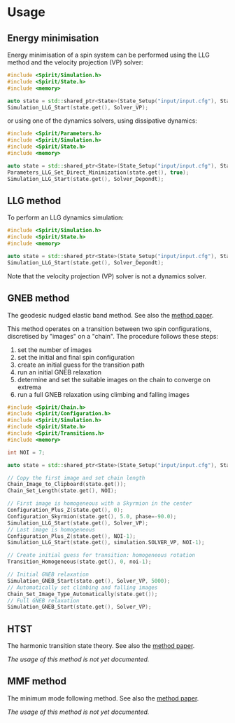 Usage
====================================================


Energy minimisation
----------------------------------------------------

Energy minimisation of a spin system can be performed
using the LLG method and the velocity projection (VP)
solver:

```C++
#include <Spirit/Simulation.h>
#include <Spirit/State.h>
#include <memory>

auto state = std::shared_ptr<State>(State_Setup("input/input.cfg"), State_Delete);
Simulation_LLG_Start(state.get(), Solver_VP);
```

or using one of the dynamics solvers, using dissipative
dynamics:

```C++
#include <Spirit/Parameters.h>
#include <Spirit/Simulation.h>
#include <Spirit/State.h>
#include <memory>

auto state = std::shared_ptr<State>(State_Setup("input/input.cfg"), State_Delete);
Parameters_LLG_Set_Direct_Minimization(state.get(), true);
Simulation_LLG_Start(state.get(), Solver_Depondt);
```


LLG method
----------------------------------------------------

To perform an LLG dynamics simulation:

```C++
#include <Spirit/Simulation.h>
#include <Spirit/State.h>
#include <memory>

auto state = std::shared_ptr<State>(State_Setup("input/input.cfg"), State_Delete);
Simulation_LLG_Start(state.get(), Solver_Depondt);
```

Note that the velocity projection (VP) solver is not a dynamics solver.


GNEB method
----------------------------------------------------

The geodesic nudged elastic band method.
See also the [method paper](http://www.sciencedirect.com/science/article/pii/S0010465515002696).

This method operates on a transition between two spin configurations,
discretised by "images" on a "chain". The procedure follows these steps:
1. set the number of images
2. set the initial and final spin configuration
3. create an initial guess for the transition path
4. run an initial GNEB relaxation
5. determine and set the suitable images on the chain to converge on extrema
6. run a full GNEB relaxation using climbing and falling images

```C++
#include <Spirit/Chain.h>
#include <Spirit/Configuration.h>
#include <Spirit/Simulation.h>
#include <Spirit/State.h>
#include <Spirit/Transitions.h>
#include <memory>

int NOI = 7;

auto state = std::shared_ptr<State>(State_Setup("input/input.cfg"), State_Delete);

// Copy the first image and set chain length
Chain_Image_to_Clipboard(state.get());
Chain_Set_Length(state.get(), NOI);

// First image is homogeneous with a Skyrmion in the center
Configuration_Plus_Z(state.get(), 0);
Configuration_Skyrmion(state.get(), 5.0, phase=-90.0);
Simulation_LLG_Start(state.get(), Solver_VP);
// Last image is homogeneous
Configuration_Plus_Z(state.get(), NOI-1);
Simulation_LLG_Start(state.get(), simulation.SOLVER_VP, NOI-1);

// Create initial guess for transition: homogeneous rotation
Transition_Homogeneous(state.get(), 0, noi-1);

// Initial GNEB relaxation
Simulation_GNEB_Start(state.get(), Solver_VP, 5000);
// Automatically set climbing and falling images
Chain_Set_Image_Type_Automatically(state.get());
// Full GNEB relaxation
Simulation_GNEB_Start(state.get(), Solver_VP);
```


HTST
----------------------------------------------------

The harmonic transition state theory.
See also the [method paper](https://link.aps.org/doi/10.1103/PhysRevB.85.184409).

*The usage of this method is not yet documented.*


MMF method
----------------------------------------------------

The minimum mode following method.
See also the [method paper](https://journals.aps.org/prl/abstract/10.1103/PhysRevLett.121.197202).

*The usage of this method is not yet documented.*